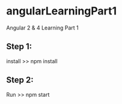 # angularLearningPart1
Angular 2 &amp; 4 Learning Part 1 

## Step 1: 
  install >> npm install
  
## Step 2: 
  Run >> npm start 
  
  
